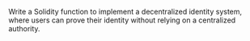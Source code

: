 Write a Solidity function to implement a decentralized identity system, where users can prove their identity without relying on a centralized authority.

